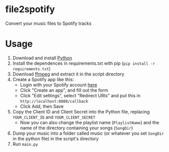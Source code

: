# file2spotify
 Convert your music files to Spotify tracks

# Usage

1. Download and install [Python](https://www.python.org/downloads/)
2. Install the dependences in requirements.txt with pip (`pip install -r requirements.txt`)
3. Download [ffmpeg](https://www.ffmpeg.org/download.html) and extract it in the script directory
4. Create a Spotify app like this:
	- Login with your Spotify account [here](https://developer.spotify.com/dashboard/)
	- Click "Create an app", and fill out the form
	- Click "Edit settings", select "Redirect URIs" and put this in `http://localhost:8888/callback`
	- Click Add, then Save
5. Copy the Client ID and Client Secret into the Python file, replacing `YOUR_CLIENT_ID` and `YOUR_CLIENT_SECRET`
	- Now you can also change the playlist name (`PlaylistName`) and the name of the directory containing your songs (`SongDir`)
6.  Dump your music into a folder called music (or whatever you set `SongDir` in the python file) in the script's directory
7. Run `main.py`